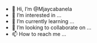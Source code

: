 - 👋 Hi, I’m @Mjaycabanela
- 👀 I’m interested in ...
- 🌱 I’m currently learning ...
- 💞️ I’m looking to collaborate on ...
- 📫 How to reach me ...

<!---
Mjaycabanela/Mjaycabanela is a ✨ special ✨ repository because its `README.md` (this file) appears on your GitHub profile.
You can click the Preview link to take a look at your changes.
--->
